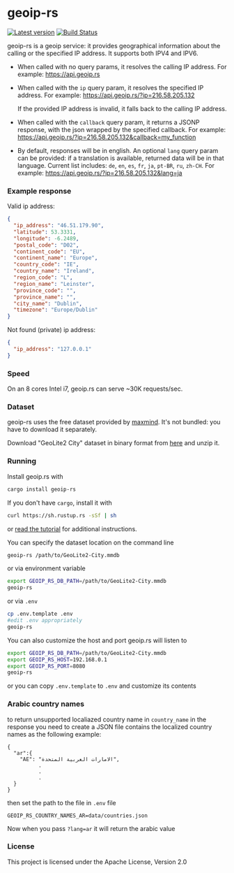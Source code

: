 # geoip-rs

[![Latest version](https://img.shields.io/crates/v/geoip-rs.svg)](https://crates.io/crates/geoip-rs)
[![Build Status](https://travis-ci.org/ffissore/geoip-rs.svg?branch=master)](https://travis-ci.org/ffissore/geoip-rs)

geoip-rs is a geoip service: it provides geographical information about the calling or the specified IP address. It supports both IPV4 and IPV6.

* When called with no query params, it resolves the calling IP address. For example: https://api.geoip.rs

* When called with the `ip` query param, it resolves the specified IP address. For example: https://api.geoip.rs/?ip=216.58.205.132

  If the provided IP address is invalid, it falls back to the calling IP address.

* When called with the `callback` query param, it returns a JSONP response, with the json wrapped by the specified callback. For example: https://api.geoip.rs/?ip=216.58.205.132&callback=my_function

* By default, responses will be in english. An optional `lang` query param can be provided: if a translation is available, returned data will be in that language. Current list includes: `de`, `en`, `es`, `fr`, `ja`, `pt-BR`, `ru`, `zh-CH`. For example: https://api.geoip.rs/?ip=216.58.205.132&lang=ja

### Example response

Valid ip address:
```json
{
  "ip_address": "46.51.179.90",
  "latitude": 53.3331,
  "longitude": -6.2489,
  "postal_code": "D02",
  "continent_code": "EU",
  "continent_name": "Europe",
  "country_code": "IE",
  "country_name": "Ireland",
  "region_code": "L",
  "region_name": "Leinster",
  "province_code": "",
  "province_name": "",
  "city_name": "Dublin",
  "timezone": "Europe/Dublin"
}
```

Not found (private) ip address:
```json
{
  "ip_address": "127.0.0.1"
}
```

### Speed

On an 8 cores Intel i7, geoip.rs can serve ~30K requests/sec.
 
### Dataset

geoip-rs uses the free dataset provided by [maxmind](https://www.maxmind.com). It's not bundled: you have to download it separately.

Download "GeoLite2 City" dataset in binary format from [here](https://dev.maxmind.com/geoip/geoip2/geolite2/#Downloads) and unzip it.

### Running

Install geoip.rs with 

```bash
cargo install geoip-rs
```

If you don't have `cargo`, install it with
 
```bash
curl https://sh.rustup.rs -sSf | sh
```

or [read the tutorial](https://doc.rust-lang.org/cargo/getting-started/installation.html) for additional instructions. 

You can specify the dataset location on the command line
```bash
geoip-rs /path/to/GeoLite2-City.mmdb
```
or via environment variable
```bash
export GEOIP_RS_DB_PATH=/path/to/GeoLite2-City.mmdb
geoip-rs
```
or via `.env`
```bash
cp .env.template .env
#edit .env appropriately
geoip-rs
```

You can also customize the host and port geoip.rs will listen to
```bash
export GEOIP_RS_DB_PATH=/path/to/GeoLite2-City.mmdb
export GEOIP_RS_HOST=192.168.0.1
export GEOIP_RS_PORT=8080
geoip-rs
```
or you can copy `.env.template` to `.env` and customize its contents

### Arabic country names

to return unsupported localiazed country name in `country_name` in the response you need to create a JSON file contains the localized country names as the following example:

    {
      "ar":{
        "AE": "الامارات العربية المتحدة",
              .
              .
              .
      }
    }
    
then set the path to the file in `.env` file
    
    GEOIP_RS_COUNTRY_NAMES_AR=data/countries.json

Now when you pass `?lang=ar` it will return the arabic value

### License

This project is licensed under the Apache License, Version 2.0

